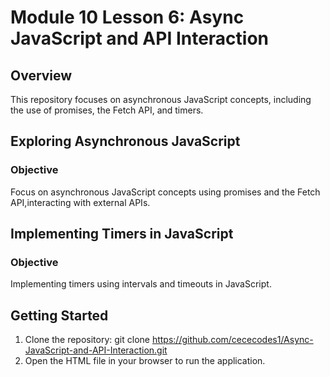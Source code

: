 # Module 10 Lesson 6: Async JavaScript and API Interaction

## Overview

This repository focuses on asynchronous JavaScript concepts, including the use of promises, the Fetch API, and timers. 


## Exploring Asynchronous JavaScript

### Objective
Focus on asynchronous JavaScript concepts using promises and the Fetch API,interacting with external APIs.


## Implementing Timers in JavaScript

### Objective

Implementing timers using intervals and timeouts in JavaScript.

## Getting Started

1. Clone the repository:
   git clone https://github.com/cececodes1/Async-JavaScript-and-API-Interaction.git
2. Open the HTML file in your browser to run the application.
